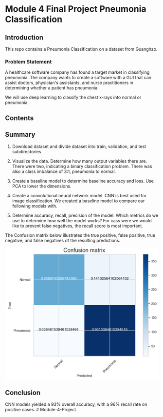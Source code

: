# Module 4 Final Project Pneumonia Classification

## Introduction

This repo contains a Pneumonia Classification on a dataset from Guanghzo.

### Problem Statement

A healthcare software company has found a target market in classifying pneumonia. The company wants to create a software with a GUI that can assist doctors, physician's assistants, and nurse practitioners in determining whether a patient has pneumonia.

We will use deep learning to classify the chest x-rays into normal or pneumonia.

## Contents

## Summary

1. Download dataset and divide dataset into train, validation, and test subdirectories

2. Visualize the data. Determine how many output variables there are. There were two, indicating a binary classification problem. There was also a class imbalance of 3:1, pneumonia to normal. 

3. Create a baseline model to determine baseline accuracy and loss. Use PCA to lower the dimensions.

4. Create a convolutional neural network model. CNN is best used for image classification. We created a baseline model to compare our following models with.

5. Determine accuracy, recall, precision of the model. Which metrics do we use to determine how well the model works? For cass were we would like to prevent false negatives, the recall score is most important.

The Confusion matrix below illustrates the true positive, false positive, true negative, and false negatives of the resulting predictions.

![alttext](https://github.com/jefferyrosario/Module-4-Project/blob/master/confusion_matrix_normalized.PNG) 

## Conclusion 

CNN models yielded a 93% overall accuracy, with a 96% recall rate on positive cases. # Module-4-Project
